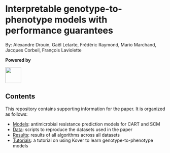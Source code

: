 # Interpretable genotype-to-phenotype models with performance guarantees
By: Alexandre Drouin, Gaël Letarte, Frédéric Raymond, Mario Marchand, Jacques Corbeil, François Laviolette

**Powered by**

<a href="https://github.com/aldro61/kover"><img src="http://graal.ift.ulaval.ca/adrouin/kover.png" height="50" /></a>


## Contents

This repository contains supporting information for the paper. It is organized as follows:

* [Models](./models): antimicrobial resistance prediction models for CART and SCM
* [Data](./data): scripts to reproduce the datasets used in the paper
* [Results](./results): results of all algorithms across all datasets
* [Tutorials](./tutorial): a tutorial on using Kover to learn genotype-to-phenotype models
